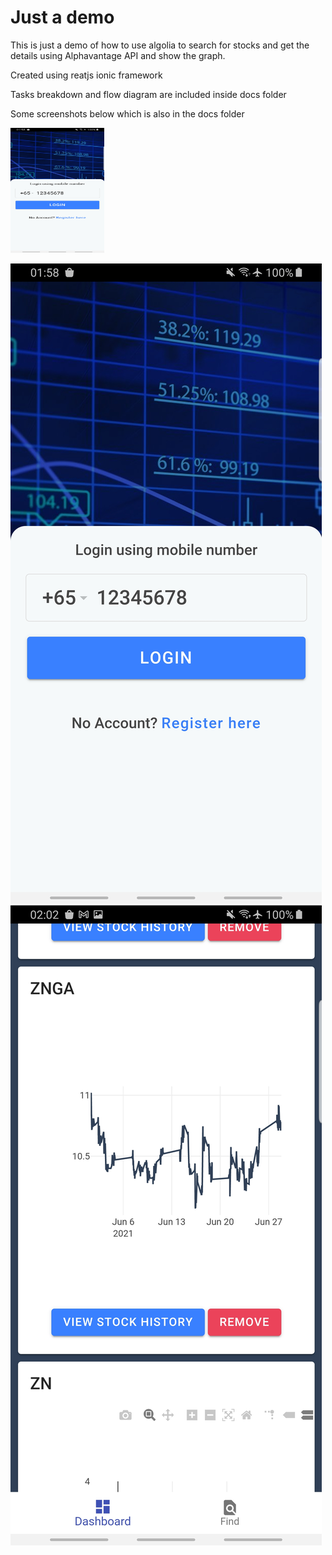 # Just a demo

This is just a demo of how to use algolia to search for stocks and get the details using Alphavantage API and show the graph.

Created using reatjs ionic framework

Tasks breakdown and flow diagram are included inside docs folder

Some screenshots below which is also in the docs folder

<img src='https://github.com/milbertcale/challenge/blob/master/docs/Screenshot_20210630-015830_challenge.jpg' width='150' height='200'/>

![](https://github.com/milbertcale/challenge/blob/master/docs/Screenshot_20210630-015830_challenge.jpg)
![](https://github.com/milbertcale/challenge/blob/master/docs/Screenshot_20210630-020221_challenge.jpg)
